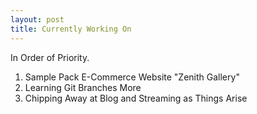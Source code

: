 ```yaml
---
layout: post
title: Currently Working On
---
```


In Order of Priority.

1. Sample Pack E-Commerce Website "Zenith Gallery"
2. Learning Git Branches More
3. Chipping Away at Blog and Streaming as Things Arise

